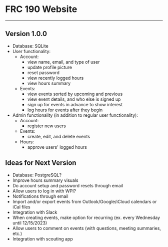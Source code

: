 # FRC 190 Website

---

## Version 1.0.0
* Database: SQLite
* User functionality:
  * Account: 
    * view name, email, and type of user
    * update profile picture
    * reset password
    * view recently logged hours
    * view hours summary
  * Events:
    * view events sorted by upcoming and previous
    * view event details, and who else is signed up
    * sign up for events in advance to show interest
    * log hours for events after they begin
* Admin functionality (in addition to regular user functionality):
  * Account:
    * register new users
  * Events:
    * create, edit, and delete events
  * Hours:
    * approve users' logged hours

## Ideas for Next Version
* Database: PostgreSQL?
* Improve hours summary visuals
* Do account setup and password resets through email
* Allow users to log in with WPI?
* Notifications through email
* Import and/or export events from Outlook/Google/iCloud calendars or iCal files
* Integration with Slack
* When creating events, make option for recurring (ex. every Wednesday until 12/15/2023)
* Allow users to comment on events (with questions, meeting summaries, etc.)
* Integration with scouting app
